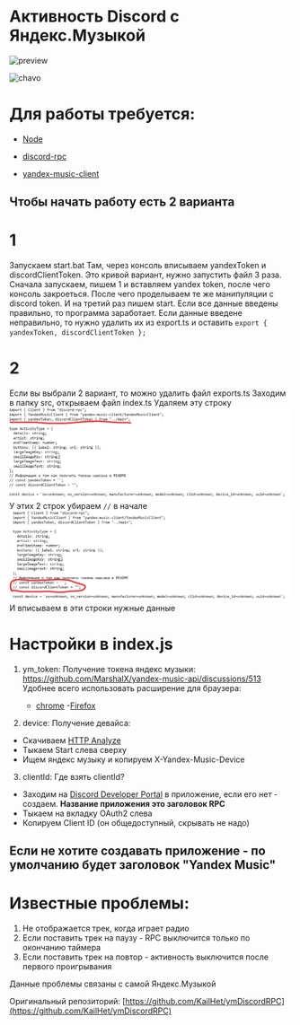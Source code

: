 # Активность Discord с Яндекс.Музыкой

![preview](https://media.discordapp.net/attachments/1063748127254908988/1085630871614279761/image.png)

![chavo](https://media.discordapp.net/attachments/1063748127254908988/1085853277645701200/image.png)

# Для работы требуется:

- [Node](https://nodejs.org/en/)

- [discord-rpc](https://www.npmjs.com/package/@xhayper/discord-rpc)

- [yandex-music-client](https://www.npmjs.com/package/yandex-music-client)

## Чтобы начать работу есть 2 варианта
# 1
Запускаем start.bat
Там, через консоль вписываем yandexToken и discordClientToken. 
Это кривой вариант, нужно запустить файл 3 раза.
Сначала запускаем, пишем 1 и вставляем yandex token, после чего консоль закроеться.
После чего проделываем те же манипуляции с discord token.
И на третий раз пишем start. Если все данные введены правильно, то программа заработает.
Если данные введене неправильно, то нужно удалить их из export.ts и оставить `export { yandexToken, discordClientToken };`
# 2
Если вы выбрали 2 вариант, то можно удалить файл exports.ts
Заходим в папку src, открываем файл index.ts
Удаляем эту строку
![файл](image-2.png)
У этих 2 строк убираем `//` в начале
![Alt text](image-3.png)
И вписываем в эти строки нужные данные

# Настройки в index.js

1. ym_token:
   Получение токена яндекс музыки: https://github.com/MarshalX/yandex-music-api/discussions/513
   Удобнее всего использовать расширение для браузера:

   - [chrome](https://chromewebstore.google.com/detail/yandex-music-token/lcbjeookjibfhjjopieifgjnhlegmkib) -[Firefox](https://addons.mozilla.org/en-US/firefox/addon/yandex-music-token/)

2. device:
   Получение девайса:

- Скачиваем [HTTP Analyze](https://www.ieinspector.com/httpanalyzer/download.html)
- Тыкаем Start слева сверху
- Ищем яндекс музыку и копируем X-Yandex-Music-Device

3. clientId:
   Где взять clientId?

- Заходим на [Discord Developer Portal](https://discord.com/developers/applications) в приложение, если его нет - создаем. **Название приложения это заголовок RPC**
- Тыкаем на вкладку OAuth2 слева
- Копируем Client ID (он общедоступный, скрывать не надо)

## Если не хотите создавать приложение - по умолчанию будет заголовок "Yandex Music"

# Известные проблемы:

1. Не отображается трек, когда играет радио
2. Если поставить трек на паузу - RPC выключится только по окончанию таймера
3. Если поставить трек на повтор - активность выключится после первого проигрывания

Данные проблемы связаны с самой Яндекс.Музыкой

Оригинальный репозиторий: [https://github.com/KailHet/ymDiscordRPC](https://github.com/KailHet/ymDiscordRPC)
